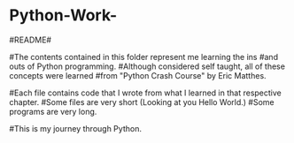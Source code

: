 # Python-Work-

#README#

#The contents contained in this folder represent me learning the ins
#and outs of Python programming. 
#Although considered self taught, all of these concepts were learned
#from "Python Crash Course" by Eric Matthes. 

#Each file contains code that I wrote from what I learned in that respective chapter. 
#Some files are very short (Looking at you Hello World.)
#Some programs are very long. 

#This is my journey through Python. 
